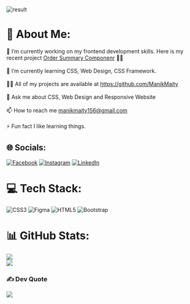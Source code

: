 ![result](https://github.com/ManikMaity/ManikMaity/assets/110734724/212fc670-6a22-4e1d-aeb1-f4a5b21f2afe)

# 💫 About Me:
🔭 I’m currently working on my frontend development skills. Here is my recent project [Order Summary Componenr](https://github.com/ManikMaity/order-summary-component) 🧑‍💻<br><br>🌱 I’m currently learning CSS, Web Design, CSS Framework.<br><br>👨‍💻 All of my projects are available at https://github.com/ManikMaity<br><br>💬 Ask me about CSS, Web Design and Responsive Website<br><br>📫 How to reach me manikmaity156@gmail.com<br><br>⚡ Fun fact I like learning things.


## 🌐 Socials:
[![Facebook](https://img.shields.io/badge/Facebook-%231877F2.svg?logo=Facebook&logoColor=white)](https://facebook.com/manik.maity.5099940) [![Instagram](https://img.shields.io/badge/Instagram-%23E4405F.svg?logo=Instagram&logoColor=white)](https://instagram.com/_its_manik) [![LinkedIn](https://img.shields.io/badge/LinkedIn-%230077B5.svg?logo=linkedin&logoColor=white)](https://linkedin.com/in/manikmaity) 

# 💻 Tech Stack:
![CSS3](https://img.shields.io/badge/css3-%231572B6.svg?style=for-the-badge&logo=css3&logoColor=white) 	![Figma](https://img.shields.io/badge/figma-%23F24E1E.svg?style=for-the-badge&logo=figma&logoColor=white) ![HTML5](https://img.shields.io/badge/html5-%23E34F26.svg?style=for-the-badge&logo=html5&logoColor=white) ![Bootstrap](https://img.shields.io/badge/bootstrap-%23563D7C.svg?style=for-the-badge&logo=bootstrap&logoColor=white)
# 📊 GitHub Stats:
![](https://github-readme-streak-stats.herokuapp.com/?user=ManikMaity&theme=dark&hide_border=false)<br/>
![](https://github-readme-stats.vercel.app/api/top-langs/?username=ManikMaity&theme=dark&hide_border=false&include_all_commits=false&count_private=false&layout=compact)

### ✍️ Dev Quote
![](https://quotes-github-readme.vercel.app/api?type=horizontal&theme=radical)
